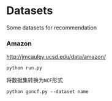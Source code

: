 # Datasets

Some datasets for recommendation

### Amazon
<http://jmcauley.ucsd.edu/data/amazon/>  
```
python run.py
```

将数据集转换为`NCF`形式
```
python goncf.py --dataset name
```
